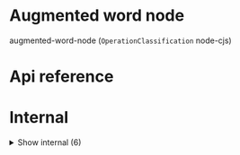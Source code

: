 # Augmented word node

augmented-word-node (`OperationClassification` node-cjs)



# Api reference

# Internal

<details><summary>Show internal (6)</summary>
    
  # getAugmentedWordObject()




| Input      |    |    |
| ---------- | -- | -- |
| manualProjectRoot (optional) | string |  |
| **Output** |    |    |



## getAugmentedWords()

Gets all augmented words of the entire project

- words with their definitions, if available (`/dictionary?word=x`)
- functions, interfaces, variables, operations (`/[operation-path]#name`)
- if this is an OS-project, also bundles (`/[docs-path]`)


| Input      |    |    |
| ---------- | -- | -- |
| manualProjectRoot (optional) | string |  |
| **Output** |    |    |



## getBundleAugmentedWords()

NB: should only be executed if this is not a sensible-project, as it might not have `BundleConfig` otherwise


| Input      |    |    |
| ---------- | -- | -- |
| - | | |
| **Output** |    |    |



## 📄 getAugmentedWordObject (exported const)

## 📄 getAugmentedWords (exported const)

Gets all augmented words of the entire project

- words with their definitions, if available (`/dictionary?word=x`)
- functions, interfaces, variables, operations (`/[operation-path]#name`)
- if this is an OS-project, also bundles (`/[docs-path]`)


## 📄 getBundleAugmentedWords (exported const)

NB: should only be executed if this is not a sensible-project, as it might not have `BundleConfig` otherwise
  </details>

